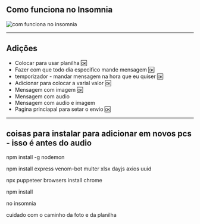 <h2>Como funciona no Insomnia</h2>

![com funciona no insomnia](https://github.com/user-attachments/assets/dd2ae998-81b3-45f5-a346-c8d5ae6a44a9)
<hr>

<h2>Adições</h2>

<ul>
  <li>Colocar para usar planilha 🆗</li>
  <li>Fazer com que todo dia especifico mande mensagem 🆗</li>
  <li>temporizador - mandar mensagem na hora que eu quiser 🆗</li>
  <li>Adicionar para colocar a varial valor 🆗</li>
  <li>Mensagem com imagem 🆗</li>
  <li>Mensagem com audio </li>
  <li>Mensagem com audio e imagem </li> 
  <li>Pagina princiapal para setar o envio 🆗</li> 
</ul>

<hr>

<h2>coisas para instalar para adicionar em novos pcs -  isso é antes do audio</h2>
npm install -g nodemon

npm install express venom-bot multer xlsx dayjs axios uuid

npx puppeteer browsers install chrome

npm install

no insomnia 

cuidado com o caminho da foto e da planilha

